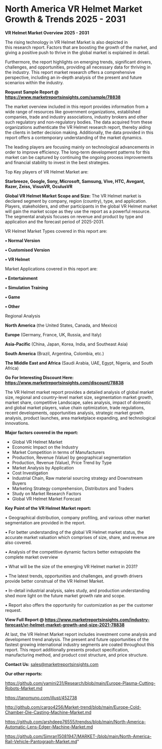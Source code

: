  # North America VR Helmet Market Growth & Trends 2025 - 2031

<Strong> VR Helmet Market Overview 2025 - 2031</strong>

The rising technology in VR Helmet Market is also depicted in this research report. Factors that are boosting the growth of the market, and giving a positive push to thrive in the global market is explained in detail.

Furthermore, the report highlights on emerging trends, significant drivers, challenges, and opportunities, providing all necessary data for thriving in the industry. This report market research offers a comprehensive perspective, including an in-depth analysis of the present and future scenarios within the industry.

<strong>Request Sample Report @ <a href=https://www.marketreportsinsights.com/sample/78838>https://www.marketreportsinsights.com/sample/78838</a></strong>

The market overview included in this report provides information from a wide range of resources like government organizations, established companies, trade and industry associations, industry brokers and other such regulatory and non-regulatory bodies. The data acquired from these organizations authenticate the VR Helmet research report, thereby aiding the clients in better decision making. Additionally, the data provided in this report offers a contemporary understanding of the market dynamics.

The leading players are focusing mainly on technological advancements in order to improve efficiency. The long-term development patterns for this market can be captured by continuing the ongoing process improvements and financial stability to invest in the best strategies.

Top Key players of VR Helmet Market are:

<strong>Starbreeze, Google, Sony, Microsoft, Samsung, Vive, HTC, Avegant, Razer, Zeiss, VisusVR, OculusVR</strong>

<strong><b>Global VR Helmet Market Scope and Size:</b></strong>
The VR Helmet market is declared segment by company, region (country), type, and application. Players, stakeholders, and other participants in the global VR Helmet market will gain the market scope as they use the report as a powerful resource. The segmental analysis focuses on revenue and product by type and application and the forecast period of 2025-2031.

VR Helmet Market Types covered in this report are:

<strong>• Normal Version

• Customised Version

• VR Helmet</strong>

Market Applications covered in this report are:

<strong>• Entertainment

• Simulation Training

• Game

• Other</strong> 

Regional Analysis

<strong>North America</strong> (the United States, Canada, and Mexico)

<strong>Europe</strong> (Germany, France, UK, Russia, and Italy)

<strong>Asia-Pacific</strong> (China, Japan, Korea, India, and Southeast Asia)

<strong>South America</strong> (Brazil, Argentina, Colombia, etc.)

<strong>The Middle East and Africa</strong> (Saudi Arabia, UAE, Egypt, Nigeria, and South Africa)

<strong>Go For Interesting Discount Here: <a href=https://www.marketreportsinsights.com/discount/78838>https://www.marketreportsinsights.com/discount/78838</a></strong>

The VR Helmet market report provides a detailed analysis of global market size, regional and country-level market size, segmentation market growth, market share, competitive Landscape, sales analysis, impact of domestic and global market players, value chain optimization, trade regulations, recent developments, opportunities analysis, strategic market growth analysis, product launches, area marketplace expanding, and technological innovations.

<strong><b>Major factors covered in the report:</b></strong>
<ul>
  <li>Global VR Helmet Market </li>
  <li>Economic Impact on the Industry</li>
  <li>Market Competition in terms of Manufacturers</li>
  <li>Production, Revenue (Value) by geographical segmentation</li>
  <li>Production, Revenue (Value), Price Trend by Type</li>
  <li>Market Analysis by Application</li>
  <li>Cost Investigation</li>
  <li>Industrial Chain, Raw material sourcing strategy and Downstream Buyers</li>
  <li>Marketing Strategy comprehension, Distributors and Traders</li>
  <li>Study on Market Research Factors</li>
  <li>Global VR Helmet Market Forecast</li>
</ul>

<strong><b>Key Point of the VR Helmet Market report:</b></strong>

• Geographical distribution, company profiling, and various other market segmentation are provided in the report.

• For better understanding of the global VR Helmet market status, the accurate market valuation which comprises of size, share, and revenue are also covered.

• Analysis of the competitive dynamic factors better extrapolate the complete market overview

• What will be the size of the emerging VR Helmet market in 2031?

• The latest trends, opportunities and challenges, and growth drivers provide better construal of the VR Helmet Market.

• In-detail industrial analysis, sales study, and production understanding shed more light on the future market growth rate and scope.

• Report also offers the opportunity for customization as per the customer request.

<strong><b>View Full Report @ <a href=https://www.marketreportsinsights.com/industry-forecast/vr-helmet-market-growth-and-size-2021-78838>https://www.marketreportsinsights.com/industry-forecast/vr-helmet-market-growth-and-size-2021-78838</a></b></strong>


At last, the VR Helmet Market report includes investment come analysis and development trend analysis. The present and future opportunities of the fastest growing international industry segments are coated throughout this report. This report additionally presents product specification, manufacturing method, and product cost structure, and price structure.

<strong>Contact Us:</strong>
sales@marketreportsinsights.com

<strong>Our other reports:</strong>

<a href=https://github.com/yamini231/Research/blob/main/Europe-Plasma-Cutting-Robots-Market.md>https://github.com/yamini231/Research/blob/main/Europe-Plasma-Cutting-Robots-Market.md</a>

<a href=https://tanomuno.com/illust/452738>https://tanomuno.com/illust/452738</a>

<a href=http://github.com/cargo4256/Market-trend/blob/main/Europe-Cold-Chamber-Die-Casting-Machine-Market.md>http://github.com/cargo4256/Market-trend/blob/main/Europe-Cold-Chamber-Die-Casting-Machine-Market.md</a>

<a href=https://github.com/arshdeep76555/trendss/blob/main/North-America-Automatic-Lens-Edger-Machine-Market.md>https://github.com/arshdeep76555/trendss/blob/main/North-America-Automatic-Lens-Edger-Machine-Market.md</a>

<a href=https://github.com/Simran15081947/MARKET-/blob/main/North-America-Rail-Vehicle-Pantograph-Market.md>https://github.com/Simran15081947/MARKET-/blob/main/North-America-Rail-Vehicle-Pantograph-Market.md</a>"
